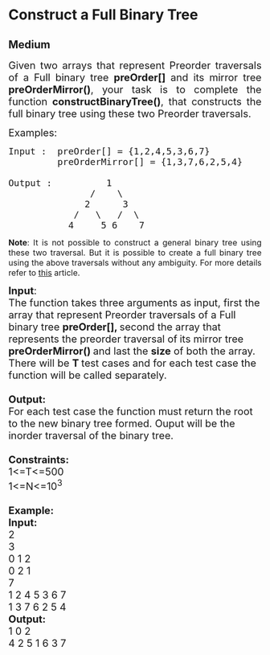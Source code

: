 # Construct a Full Binary Tree
## Medium
<div class="problems_problem_content__Xm_eO"><p style="text-align:justify"><span style="font-size:20px">Given two arrays that represent Preorder traversals of a Full binary tree <strong>preOrder[]</strong> and its mirror tree <strong>preOrderMirror()</strong>, your task is to complete the function&nbsp;<strong>constructBinaryTree()</strong>, that&nbsp;constructs the full binary tree using these two Preorder traversals.</span></p>

<p><span style="font-size:20px">Examples:</span></p>

<pre><span style="font-size:18px">Input :  preOrder[] = {1,2,4,5,3,6,7}
         preOrderMirror[] = {1,3,7,6,2,5,4}

Output :          1
               /    \
              2      3
            /   \   /  \
           4     5 6    7</span>
</pre>

<p style="text-align:justify"><span style="font-size:16px"><strong>Note</strong>: It is not possible to construct a general binary tree using these two traversal. But it is possible to create a full binary tree using the above traversals without any ambiguity. For more details refer to&nbsp;<a href="http://www.geeksforgeeks.org/if-you-are-given-two-traversal-sequences-can-you-construct-the-binary-tree/">this</a>&nbsp;article.</span></p>

<p><span style="font-size:20px"><strong>Input</strong>:<br>
The function takes three arguments as input, first the array&nbsp;that represent Preorder traversals of a Full binary tree <strong>preOrder[], </strong>second the array that represents the preorder traversal of<strong>&nbsp;</strong>its mirror tree <strong>preOrderMirror()&nbsp;</strong>and last the <strong>size</strong> of both the array.<br>
There will be <strong>T&nbsp;</strong>test cases and for each test case the function will be called separately.<br>
<br>
<strong>Output:</strong><br>
For each test case the function must return the root to the new binary tree formed. Ouput will be the inorder traversal of the binary tree.<br>
<br>
<strong>Constraints:</strong><br>
1&lt;=T&lt;=500<br>
1&lt;=N&lt;=10<sup>3</sup><br>
<br>
<strong>Example:<br>
Input:</strong><br>
2<br>
3<br>
0 1 2&nbsp;<br>
0 2 1<br>
7<br>
1 2 4 5 3 6 7<br>
1 3 7 6 2 5 4<br>
<strong>Output:</strong><br>
1 0 2&nbsp;<br>
4 2 5 1 6 3 7&nbsp;</span><br>
&nbsp;</p>
</div>
